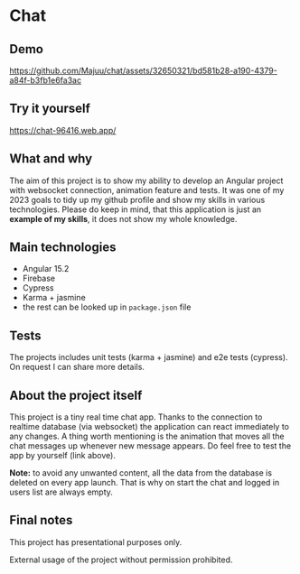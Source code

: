 # Chat
## Demo

https://github.com/Majuu/chat/assets/32650321/bd581b28-a190-4379-a84f-b3fb1e6fa3ac

## Try it yourself
https://chat-96416.web.app/

## What and why
The aim of this project is to show my ability to develop an Angular project with websocket connection, animation feature and tests. 
It was one of my 2023 goals to tidy up my github profile and show my skills in various technologies.
Please do keep in mind, that this application is just an **example of my skills**, it does not show my whole knowledge.

## Main technologies
- Angular 15.2
- Firebase
- Cypress
- Karma + jasmine
- the rest can be looked up in `package.json` file

## Tests
The projects includes unit tests (karma + jasmine) and e2e tests (cypress). On request I can share more details.

## About the project itself
This project is a tiny real time chat app. Thanks to the connection to realtime database (via websocket) the application can react immediately to any changes. 
A thing worth mentioning is the animation that moves all the chat messages up whenever new message appears.
Do feel free to test the app by yourself (link above).

**Note:** to avoid any unwanted content, all the data from the database is deleted on every app launch. That is why on start the chat and logged in users list are always empty.

## Final notes
This project has presentational purposes only. 

External usage of the project without permission prohibited.
